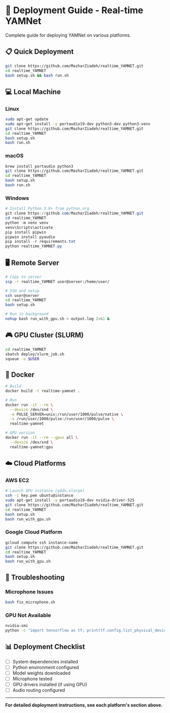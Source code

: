 # 🚀 Deployment Guide - Real-time YAMNet

Complete guide for deploying YAMNet on various platforms.

## 📋 Quick Deployment

```bash
git clone https://github.com/MazharZiadeh/realtime_YAMNET.git
cd realtime_YAMNET
bash setup.sh && bash run.sh
```

## 💻 Local Machine

### Linux
```bash
sudo apt-get update
sudo apt-get install -y portaudio19-dev python3-dev python3-venv
git clone https://github.com/MazharZiadeh/realtime_YAMNET.git
cd realtime_YAMNET
bash setup.sh
bash run.sh
```

### macOS
```bash
brew install portaudio python3
git clone https://github.com/MazharZiadeh/realtime_YAMNET.git
cd realtime_YAMNET
bash setup.sh
bash run.sh
```

### Windows
```powershell
# Install Python 3.8+ from python.org
git clone https://github.com/MazharZiadeh/realtime_YAMNET.git
cd realtime_YAMNET
python -m venv venv
venv\Scripts\activate
pip install pipwin
pipwin install pyaudio
pip install -r requirements.txt
python realtime_YAMNET.py
```

## 🖥️ Remote Server

```bash
# Copy to server
scp -r realtime_YAMNET user@server:/home/user/

# SSH and setup
ssh user@server
cd realtime_YAMNET
bash setup.sh

# Run in background
nohup bash run_with_gpu.sh > output.log 2>&1 &
```

## 🎮 GPU Cluster (SLURM)

```bash
cd realtime_YAMNET
sbatch deploy/slurm_job.sh
squeue -u $USER
```

## 🐳 Docker

```bash
# Build
docker build -t realtime-yamnet .

# Run
docker run -it --rm \
  --device /dev/snd \
  -e PULSE_SERVER=unix:/run/user/1000/pulse/native \
  -v /run/user/1000/pulse:/run/user/1000/pulse \
  realtime-yamnet

# GPU version
docker run -it --rm --gpus all \
  --device /dev/snd \
  realtime-yamnet:gpu
```

## ☁️ Cloud Platforms

### AWS EC2
```bash
# Launch GPU instance (g4dn.xlarge)
ssh -i key.pem ubuntu@instance
sudo apt-get install -y portaudio19-dev nvidia-driver-525
git clone https://github.com/MazharZiadeh/realtime_YAMNET.git
cd realtime_YAMNET
bash setup.sh
bash run_with_gpu.sh
```

### Google Cloud Platform
```bash
gcloud compute ssh instance-name
git clone https://github.com/MazharZiadeh/realtime_YAMNET.git
cd realtime_YAMNET
bash setup.sh
bash run_with_gpu.sh
```

## 🔧 Troubleshooting

### Microphone Issues
```bash
bash fix_microphone.sh
```

### GPU Not Available
```bash
nvidia-smi
python -c "import tensorflow as tf; print(tf.config.list_physical_devices('GPU'))"
```

## 📊 Deployment Checklist

- [ ] System dependencies installed
- [ ] Python environment configured
- [ ] Model weights downloaded
- [ ] Microphone tested
- [ ] GPU drivers installed (if using GPU)
- [ ] Audio routing configured

---

**For detailed deployment instructions, see each platform's section above.**

